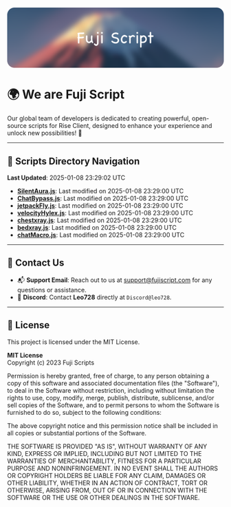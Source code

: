 ![Banner](.github/b.webp)

# 🌍 **We are Fuji Script**

Our global team of developers is dedicated to creating powerful, open-source scripts for Rise Client, designed to enhance your experience and unlock new possibilities! 🌟

---
<!-- SCRIPTS_NAVIGATION_START -->
## 📂 **Scripts Directory Navigation**

**Last Updated**: 2025-01-08 23:29:02 UTC

- **[SilentAura.js](scripts/SilentAura.js)**: Last modified on 2025-01-08 23:29:00 UTC
- **[ChatBypass.js](scripts/ChatBypass.js)**: Last modified on 2025-01-08 23:29:00 UTC
- **[jetpackFly.js](scripts/jetpackFly.js)**: Last modified on 2025-01-08 23:29:00 UTC
- **[velocityHylex.js](scripts/velocityHylex.js)**: Last modified on 2025-01-08 23:29:00 UTC
- **[chestxray.js](scripts/chestxray.js)**: Last modified on 2025-01-08 23:29:00 UTC
- **[bedxray.js](scripts/bedxray.js)**: Last modified on 2025-01-08 23:29:00 UTC
- **[chatMacro.js](scripts/chatMacro.js)**: Last modified on 2025-01-08 23:29:00 UTC

<!-- SCRIPTS_NAVIGATION_END -->

---

## 💬 **Contact Us**  
- 📬 **Support Email**: Reach out to us at [support@fujiscript.com](mailto:support@fujiscript.com) for any questions or assistance.  
- 💬 **Discord**: Contact **Leo728** directly at `Discord@leo728`.

---

## 📜 **License**

This project is licensed under the MIT License.  

**MIT License**  
Copyright (c) 2023 Fuji Scripts  

Permission is hereby granted, free of charge, to any person obtaining a copy of this software and associated documentation files (the "Software"), to deal in the Software without restriction, including without limitation the rights to use, copy, modify, merge, publish, distribute, sublicense, and/or sell copies of the Software, and to permit persons to whom the Software is furnished to do so, subject to the following conditions:  

The above copyright notice and this permission notice shall be included in all copies or substantial portions of the Software.  

THE SOFTWARE IS PROVIDED "AS IS", WITHOUT WARRANTY OF ANY KIND, EXPRESS OR IMPLIED, INCLUDING BUT NOT LIMITED TO THE WARRANTIES OF MERCHANTABILITY, FITNESS FOR A PARTICULAR PURPOSE AND NONINFRINGEMENT. IN NO EVENT SHALL THE AUTHORS OR COPYRIGHT HOLDERS BE LIABLE FOR ANY CLAIM, DAMAGES OR OTHER LIABILITY, WHETHER IN AN ACTION OF CONTRACT, TORT OR OTHERWISE, ARISING FROM, OUT OF OR IN CONNECTION WITH THE SOFTWARE OR THE USE OR OTHER DEALINGS IN THE SOFTWARE.  
